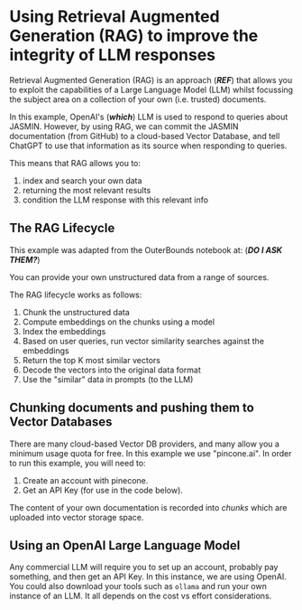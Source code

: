 # Using Retrieval Augmented Generation (RAG) to improve the integrity of LLM responses

Retrieval Augmented Generation (RAG) is an approach (***REF***) that allows you to exploit the capabilities of a Large Language Model (LLM) whilst focussing the subject area on a collection of your own (i.e. trusted) documents. 

In this example, OpenAI's (***which***) LLM is used to respond to queries about JASMIN. However, by using RAG, we can commit the JASMIN documentation (from GitHub) to a cloud-based Vector Database, and tell ChatGPT to use that information as its source when responding to queries.

This means that RAG allows you to:
 1. index and search your own data
 2. returning the most relevant results
 3. condition the LLM response with this relevant info

## The RAG Lifecycle

This example was adapted from the OuterBounds notebook at: (***DO I ASK THEM?***)

You can provide your own unstructured data from a range of sources. 

The RAG lifecycle works as follows:
 1. Chunk the unstructured data
 2. Compute embeddings on the chunks using a model
 3. Index the embeddings 
 4. Based on user queries, run vector similarity searches against the embeddings
 5. Return the top K most similar vectors
 6. Decode the vectors into the original data format
 7. Use the "similar" data in prompts (to the LLM)

## Chunking documents and pushing them to Vector Databases

There are many cloud-based Vector DB providers, and many allow you a minimum usage quota for free. In this example we use "pincone.ai". In order to run this example, you will need to:
 1. Create an account with pinecone.
 2. Get an API Key (for use in the code below).

The content of your own documentation is recorded into *chunks* which are uploaded into vector storage space.

## Using an OpenAI  Large Language Model

Any commercial LLM will require you to set up an account, probably pay something, and then get an API Key. In this instance, we are using OpenAI. You could also download your tools such as `ollama` and run your own instance of an LLM. It all depends on the cost vs effort considerations.

